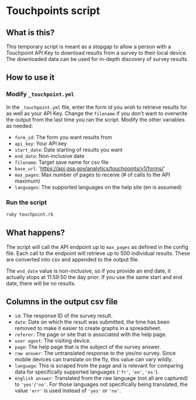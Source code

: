 # Touchpoints script

## What is this?

This temporary script is meant as a stopgap to allow a person with a Touchpoint
API Key to download results from a survey to their local device. The downloaded
data can be used for in-depth discovery of survey results.

## How to use it

### Modify `_touchpoint.yml`

In the `_touchpoint.yml` file, enter the form id you wish to retrieve results for
as well as your API Key. Change the `filename` if you don't want to overwrite
the output from the last time you ran the script. Modify the other variables as
needed:

- `form_id`: The form you want results from
- `api_key`: Your API key
- `start_date`: Date starting of results you want
- `end_date`: Non-inclusive date
- `filename`: Target save name for csv file
- `base_url`: 'https://api.gsa.gov/analytics/touchpoints/v1/forms/'
- `max_pages`: Max number of pages to receive (# of calls to the API maximum)
- `languages`: The supported languages on the help site (en is assumed)

### Run the script

```bash
ruby touchpoint.rb
```

## What happens?

The script will call the API endpoint up to `max_pages` as defined in the config
file. Each call to the endpoint will retrieve up to 500 individual results. These
are converted into csv and appended to the output file.

The `end_date` value is non-inclusive, so if you provide an end date, it actually
stops at 11:59:50 the day prior. If you use the same start and end date, there
will be no results.

## Columns in the output csv file

- `id`: The response ID of the survey result.
- `date`: Date on which the result was submitted, the time has been removed to
  make it easier to create graphs in a spreadsheet.
- `referer`: The page or site that is associated with the help page.
- `user agent`: The visiting device.
- `page`: The help page that is the subject of the survey answer.
- `raw answer`: The untranslated response to the yes/no survey. Since mobile devices
  can translate on the fly, this value can vary wildly.
- `language`: This is scraped from the page and is relevant for comparing data
  for specifically supported languages (`'fr'`, `'en'`, `'es'`).
- `english answer`: Translated from the raw language (not all are captured) to
  `'yes'`/`'no'`. For those languages not specifically being translated, the value `'err'`
  is used instead of `'yes'` or `'no'`.
